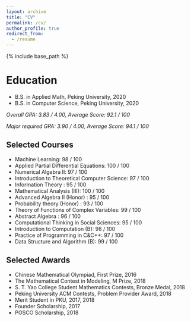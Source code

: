 ```yaml
---
layout: archive
title: "CV"
permalink: /cv/
author_profile: true
redirect_from:
  - /resume
---
```


{% include base_path %}

Education
======
* B.S. in Applied Math, Peking University, 2020
* B.S. in Computer Science, Peking University, 2020

*Overall GPA: 3.83 / 4.00,  Average Score: 92.1 / 100*

*Major required GPA: 3.90 / 4.00,  Average Score: 94.1 / 100*

## Selected Courses

- Machine Learning: 98 / 100
- Applied Partial Differential Equations: 100 / 100
- Numerical Algebra Ⅱ: 97 / 100
- Introduction to Theoretical Computer Science: 97 / 100
- Information Theory : 95 / 100
- Mathematical Analysis (III): 100 / 100
- Advanced Algebra II (Honor) : 95 / 100
- Probability theory (Honor) : 93 / 100
- Theory of Functions of Complex Variables: 99 / 100
- Abstract Algebra : 96 / 100
- Computational Thinking in Social Sciences: 95 / 100
- Introduction to Computation (B): 98 / 100
- Practice of Programming in C&C++: 97 / 100
- Data Structure and Algorithm (B): 99 / 100

## Selected Awards

- Chinese Mathematical Olympiad, First Prize, 2016
- The Mathematical Contest in Modeling, M Prize, 2018
- S. T. Yao College Student Mathematics Contests, Bronze Medal, 2018
- Peking University ACM Contests, Problem Provider Award, 2018
- Merit Student in PKU, 2017, 2018
- Founder Scholarship, 2017
- POSCO Scholarship, 2018